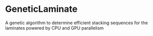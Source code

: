 # GeneticLaminate
A genetic algorithm to determine efficient stacking sequences for the laminates powered by CPU and GPU parallelism
